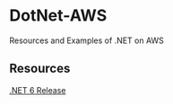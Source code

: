 # DotNet-AWS
Resources and Examples of .NET on AWS


## Resources

[.NET 6 Release](https://devblogs.microsoft.com/dotnet/announcing-net-6/)
